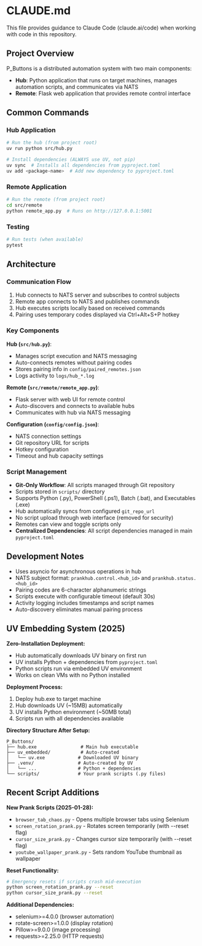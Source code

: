 # CLAUDE.md

This file provides guidance to Claude Code (claude.ai/code) when working with code in this repository.

## Project Overview

P_Buttons is a distributed automation system with two main components:
- **Hub**: Python application that runs on target machines, manages automation scripts, and communicates via NATS
- **Remote**: Flask web application that provides remote control interface

## Common Commands

### Hub Application
```bash
# Run the hub (from project root)
uv run python src/hub.py

# Install dependencies (ALWAYS use UV, not pip)
uv sync  # Installs all dependencies from pyproject.toml
uv add <package-name>  # Add new dependency to pyproject.toml
```

### Remote Application
```bash
# Run the remote (from project root)
cd src/remote
python remote_app.py  # Runs on http://127.0.0.1:5001
```

### Testing
```bash
# Run tests (when available)
pytest
```

## Architecture

### Communication Flow
1. Hub connects to NATS server and subscribes to control subjects
2. Remote app connects to NATS and publishes commands
3. Hub executes scripts locally based on received commands
4. Pairing uses temporary codes displayed via Ctrl+Alt+S+P hotkey

### Key Components

**Hub (`src/hub.py`)**:
- Manages script execution and NATS messaging
- Auto-connects remotes without pairing codes
- Stores pairing info in `config/paired_remotes.json`
- Logs activity to `logs/hub_*.log`

**Remote (`src/remote/remote_app.py`)**:
- Flask server with web UI for remote control
- Auto-discovers and connects to available hubs
- Communicates with hub via NATS messaging

**Configuration (`config/config.json`)**:
- NATS connection settings
- Git repository URL for scripts
- Hotkey configuration
- Timeout and hub capacity settings

### Script Management
- **Git-Only Workflow**: All scripts managed through Git repository
- Scripts stored in `scripts/` directory
- Supports Python (.py), PowerShell (.ps1), Batch (.bat), and Executables (.exe)
- Hub automatically syncs from configured `git_repo_url`
- No script upload through web interface (removed for security)
- Remotes can view and toggle scripts only
- **Centralized Dependencies**: All script dependencies managed in main `pyproject.toml`

## Development Notes

- Uses asyncio for asynchronous operations in hub
- NATS subject format: `prankhub.control.<hub_id>` and `prankhub.status.<hub_id>`
- Pairing codes are 6-character alphanumeric strings
- Scripts execute with configurable timeout (default 30s)
- Activity logging includes timestamps and script names
- Auto-discovery eliminates manual pairing process

## UV Embedding System (2025)

**Zero-Installation Deployment:**
- Hub automatically downloads UV binary on first run
- UV installs Python + dependencies from `pyproject.toml`
- Python scripts run via embedded UV environment
- Works on clean VMs with no Python installed

**Deployment Process:**
1. Deploy hub.exe to target machine
2. Hub downloads UV (~15MB) automatically
3. UV installs Python environment (~50MB total)  
4. Scripts run with all dependencies available

**Directory Structure After Setup:**
```
P_Buttons/
├── hub.exe                # Main hub executable
├── uv_embedded/           # Auto-created
│   └── uv.exe            # Downloaded UV binary
├── .venv/                # Auto-created by UV
│   └── ...               # Python + dependencies
└── scripts/              # Your prank scripts (.py files)
```

## Recent Script Additions

**New Prank Scripts (2025-01-28):**
- `browser_tab_chaos.py` - Opens multiple browser tabs using Selenium
- `screen_rotation_prank.py` - Rotates screen temporarily (with --reset flag)
- `cursor_size_prank.py` - Changes cursor size temporarily (with --reset flag)  
- `youtube_wallpaper_prank.py` - Sets random YouTube thumbnail as wallpaper

**Reset Functionality:**
```bash
# Emergency resets if scripts crash mid-execution
python screen_rotation_prank.py --reset
python cursor_size_prank.py --reset
```

**Additional Dependencies:**
- selenium>=4.0.0 (browser automation)
- rotate-screen>=1.0.0 (display rotation)
- Pillow>=9.0.0 (image processing)
- requests>=2.25.0 (HTTP requests)